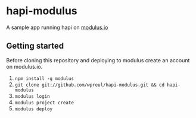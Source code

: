 hapi-modulus
===========

A sample app running hapi on [modulus.io](https://modulus.io/)


## Getting started

Before cloning this repository and deploying to modulus create an account on modulus.io.

1. `npm install -g modulus`
2. `git clone git://github.com/wpreul/hapi-modulus.git && cd hapi-modulus`
3. `modulus login`
4. `modulus project create`
5. `modulus deploy`
